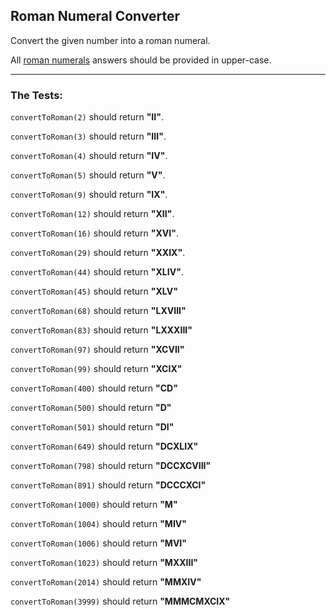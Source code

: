 ## Roman Numeral Converter

Convert the given number into a roman numeral.

All [roman numerals](http://www.mathsisfun.com/roman-numerals.html) answers should be provided in upper-case.

---

### The Tests:

`convertToRoman(2)` should return **"II"**.

`convertToRoman(3)` should return **"III"**.

`convertToRoman(4)` should return **"IV"**.

`convertToRoman(5)` should return **"V"**.

`convertToRoman(9)` should return **"IX"**.

`convertToRoman(12)` should return **"XII"**.

`convertToRoman(16)` should return **"XVI"**.

`convertToRoman(29)` should return **"XXIX"**.

`convertToRoman(44)` should return **"XLIV"**.

`convertToRoman(45)` should return **"XLV"**

`convertToRoman(68)` should return **"LXVIII"**

`convertToRoman(83)` should return **"LXXXIII"**

`convertToRoman(97)` should return **"XCVII"**

`convertToRoman(99)` should return **"XCIX"**

`convertToRoman(400)` should return **"CD"**

`convertToRoman(500)` should return **"D"**

`convertToRoman(501)` should return **"DI"**

`convertToRoman(649)` should return **"DCXLIX"**

`convertToRoman(798)` should return **"DCCXCVIII"**

`convertToRoman(891)` should return **"DCCCXCI"**

`convertToRoman(1000)` should return **"M"**

`convertToRoman(1004)` should return **"MIV"**

`convertToRoman(1006)` should return **"MVI"**

`convertToRoman(1023)` should return **"MXXIII"**

`convertToRoman(2014)` should return **"MMXIV"**

`convertToRoman(3999)` should return **"MMMCMXCIX"**
